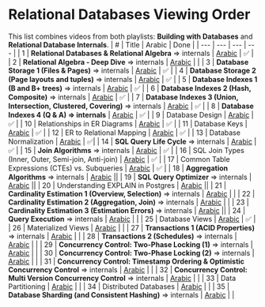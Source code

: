 # Relational Databases Viewing Order

This list combines videos from both playlists: **Building with Databases** and **Relational Database Internals**.
| # | Title | Arabic | Done |
| --- | --- | --- | --- |
| 1 | **Relational Databases & Relational Algebra** => internals | [Arabic](https://www.youtube.com/watch?v=UuCDByipiCo) | ✅ |
| 2 | **Relational Algebra - Deep Dive** => internals | [Arabic](https://www.youtube.com/watch?v=OuFS0tcQXh8) |  |
| 3 | **Database Storage 1 (Files & Pages)** => internals | [Arabic](https://youtu.be/-HtHhBQbMB4) | ✅ |
| 4 | **Database Storage 2 (Page layouts and tuples)** => internals | [Arabic](https://youtu.be/8-LJyyAjOhE) | ✅ |
| 5 | **Database Indexes 1 (B and B+ trees)** => internals | [Arabic](https://youtu.be/1ZhBULsbZGw) | ✅ |
| 6 | **Database Indexes 2 (Hash, Composite)** => internals | [Arabic](https://youtu.be/ddWoqXw6Qic) | ✅ |
| 7 | **Database Indexes 3 (Union, Intersection, Clustered, Covering)** => internals | [Arabic](https://youtu.be/KTEViriyc-Q) | ✅ |
| 8 | **Database Indexes 4 (Q & A) => internals** | [Arabic](https://youtu.be/wY_SxRMLTvA) | ✅ |
| 9 | Database Design | [Arabic](https://youtu.be/gZ5iYMkrcfQ) | ✅ |
| 10 | Relationships in ER Diagrams | [Arabic](https://youtu.be/hp1gX4kh3lw) | ✅ |
| 11 | Database Keys | [Arabic](https://youtu.be/kgpiD3Z_swg) | ✅ |
| 12 | ER to Relational Mapping | [Arabic](https://youtu.be/3E_FTJ1KFyg) | ✅ |
| 13 | Database Normalization | [Arabic](https://youtu.be/1HEHa_EJa0k) | ✅|
| 14 | **SQL Query Life Cycle** => internals | [Arabic](https://youtu.be/SEKF4u6Ovyw) | ✅ |
| 15 | **Join Algorithms** => internals | [Arabic](https://youtu.be/oVeo3i5ExaA) | ✅ |
| 16 | SQL Join Types (Inner, Outer, Semi-join, Anti-join) | [Arabic](https://youtu.be/4RmzfVUVxYI) | ✅ |
| 17 | Common Table Expressions (CTEs) vs. Subqueries | [Arabic](https://youtu.be/bdKIwDv9Owc) | ✅ |
| 18 | **Aggregation Algorithms** => internals | [Arabic](https://youtu.be/dHOYDnqJ9HY) ||
| 19 | **SQL Query Optimizer** => internals | [Arabic](https://youtu.be/iAxFGRbAh8s) ||
| 20 | Understanding EXPLAIN in Postgres | [Arabic](https://youtu.be/12puiczFlz8) ||
| 21 | **Cardinality Estimation 1 (Overview, Selection)** => internals | [Arabic](https://youtu.be/PPDDLS5NSyM) | |
| 22 | **Cardinality Estimation 2 (Aggregation, Join)** => internals | [Arabic](https://youtu.be/QwqNuRSLE3M) |  |
| 23 | **Cardinality Estimation 3 (Estimation Errors)** => internals | [Arabic](https://youtu.be/ZD0ZarOR438) ||
| 24 | **Query Execution** => internals | [Arabic](https://youtu.be/Hl0SwV1RFFs) | |
| 25 | Database Views | [Arabic](https://youtu.be/tBqbzeV_EkI) | ✅ |
| 26 | Materialized Views | [Arabic](https://youtu.be/qcJiNoQxHQg) |  |
| 27 | **Transactions 1 (ACID Properties)** => internals | [Arabic](https://www.youtube.com/watch?v=ziH5Y4tvQJE) |  |
| 28 | **Transactions 2 (Schedules)** => internals | [Arabic](https://youtu.be/KRZTwTWiUek) |  |
| 29 | **Concurrency Control: Two-Phase Locking (1)** => internals | [Arabic](https://youtu.be/s8w-GplT6K4) | |
| 30 | **Concurrency Control: Two-Phase Locking (2)** => internals | [Arabic](https://youtu.be/4Ll7zlC9f4w) |  |
| 31 | **Concurrency Control: Timestamp Ordering & Optimistic Concurrency Control** => internals | [Arabic](https://youtu.be/f6sl5XFnAr4) | |
| 32 | **Concurrency Control: Multi Version Concurrency Control** => internals | [Arabic](https://youtu.be/RDry1RyIw1s) |  |
| 33 | Data Partitioning | [Arabic](https://youtu.be/XnCnIWMxEhA) | |
| 34 | Distributed Databases | [Arabic](https://youtu.be/LujY8mdibGk) | |
| 35 | **Database Sharding (and Consistent Hashing)** => internals | [Arabic](https://youtu.be/-GXQwCIRANA) |  |

